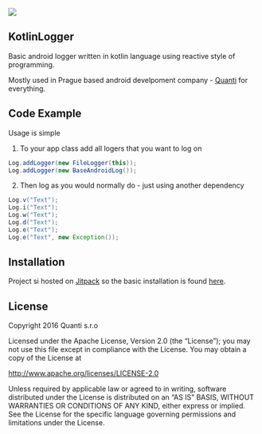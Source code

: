 [![](https://jitpack.io/v/kidal5/KotlinLogger.svg)](https://jitpack.io/#kidal5/KotlinLogger)

## KotlinLogger

Basic android logger written in kotlin language using reactive style of programming.

Mostly used in Prague based android develpoment company - [Quanti](https://www.quanti.cz/) for everything.

## Code Example

Usage is simple

1) To your app class add all logers that you want to log on
```java
Log.addLogger(new FileLogger(this));
Log.addLogger(new BaseAndroidLog());
```

2) Then log as you would normally do - just using another dependency

```java
Log.v("Text");
Log.i("Text");
Log.w("Text");
Log.d("Text");
Log.e("Text");
Log.e("Text", new Exception());
```

## Installation

Project si hosted on [Jitpack](https://jitpack.io) so the basic installation is found [here](https://jitpack.io/#kidal5/KotlinLogger/v1.9).

## License

Copyright 2016 Quanti s.r.o

Licensed under the Apache License, Version 2.0 (the “License”); you may not use this file except in compliance with the License. You may obtain a copy of the License at 

http://www.apache.org/licenses/LICENSE-2.0 

Unless required by applicable law or agreed to in writing, software distributed under the License is distributed on an “AS IS” BASIS, WITHOUT WARRANTIES OR CONDITIONS OF ANY KIND, either express or implied. See the License for the specific language governing permissions and limitations under the License.
